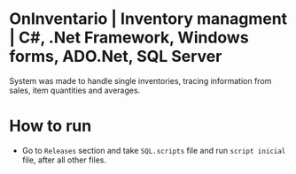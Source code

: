 # OnInventario | Inventory managment | C#, .Net Framework, Windows forms, ADO.Net, SQL Server
System was made to handle single inventories, tracing information from sales, item quantities and averages. 

# How to run

- Go to `Releases` section and take `SQL.scripts` file and run `script inicial` file, after all other files.


